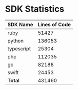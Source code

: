 # SDK Statistics

| SDK Name | Lines of Code |
| -------- | ------------- |
| ruby | 51427 |
| python | 136053 |
| typescript | 25304 |
| php | 112035 |
| go | 82188 |
| swift | 24453 |
| **Total** | 431460 |
